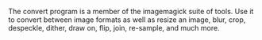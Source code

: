The convert program is a member of the imagemagick suite of tools. Use it to convert between image formats as well as resize an image, blur, crop, despeckle, dither, draw on, flip, join, re-sample, and much more.